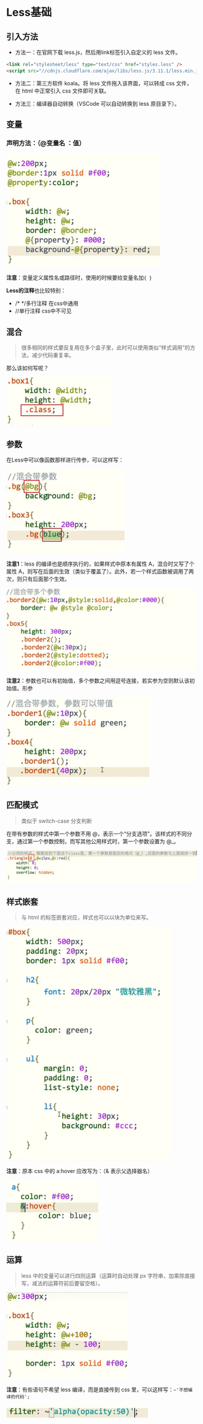 # Less基础

## 引入方法

- 方法一：在官网下载 less.js，然后用link标签引入自定义的 less 文件。

```html
<link rel="stylesheet/less" type="text/css" href="styles.less" />
<script src="//cdnjs.cloudflare.com/ajax/libs/less.js/3.11.1/less.min.js" ></script>
```

- 方法二：第三方软件 koala。将 less 文件拖入该界面，可以转成 css 文件，在 html 中正常引入 css 文件即可关联。

- 方法三：编译器自动转换（VSCode 可以自动转换到 less 原目录下）。

## 变量

### 声明方法：（@变量名 ：值）

![](/images/less1.png)

**注意**：变量定义属性名或路径时，使用的时候要给变量名加`{ }`

**Less的注释**也比较特别：

- /* */多行注释 在css中通用
- //单行注释  css中不可见 

## 混合

> 很多相同的样式要反复用在多个盒子里，此时可以使用类似“样式调用”的方法，减少代码重复率。

那么该如何写呢？

![](/images/less2.png)

## 参数

在Less中可以像函数那样进行传参，可以这样写：

![](/images/less3.png)

**注意1**：less 的编译也是顺序执行的，如果样式中原本有属性 A，混合时又写了个属性 A，则写在后面的生效（类似于覆盖了）。此外，若一个样式函数被调用了两次，则只有后面那个生效。

![](/images/less4.png)

**注意2**：参数也可以有初始值，多个参数之间用逗号连接，若实参为空则默认该初始值。形参

![](/images/less5.png)

## 匹配模式

> 类似于 switch-case 分支判断

在带有参数的样式中第一个参数不用 @，表示一个“分支选项”。该样式的不同分支，通过第一个参数控制，而写其他公用样式时，第一个参数设置为 @_。

![](/images/less6.png)

## 样式嵌套

> 与 html 的标签嵌套对应，样式也可以以块为单位来写。

![](/images/less7.png)

**注意**：原本 css 中的  a:hover 应改写为：（& 表示父选择器名）

![](/images/less8.png)

## 运算

> less 中的变量可以进行四则运算（运算时自动处理 px 字符串，加乘除直接写，减法的运算符前后要留空格）。

![](/images/less9.png)

**注意**：有些语句不希望 less 编译，而是直接传到 css 里，可以这样写：`~'不想编译的代码';`

![](/images/less10.png)
